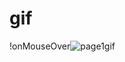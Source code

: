 # gif
!onMouseOver![page1gif](https://user-images.githubusercontent.com/85131092/120537847-c6fd8d80-c3b3-11eb-8cd7-3edc2274cca0.gif)
<div class="rect"></div>
